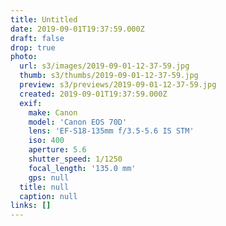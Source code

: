 ```yaml
---
title: Untitled
date: 2019-09-01T19:37:59.000Z
draft: false
drop: true
photo:
  url: s3/images/2019-09-01-12-37-59.jpg
  thumb: s3/thumbs/2019-09-01-12-37-59.jpg
  preview: s3/previews/2019-09-01-12-37-59.jpg
  created: 2019-09-01T19:37:59.000Z
  exif:
    make: Canon
    model: 'Canon EOS 70D'
    lens: 'EF-S18-135mm f/3.5-5.6 IS STM'
    iso: 400
    aperture: 5.6
    shutter_speed: 1/1250
    focal_length: '135.0 mm'
    gps: null
  title: null
  caption: null
links: []
---
```

